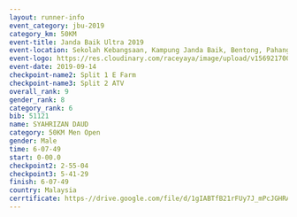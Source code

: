 ```yaml
---
layout: runner-info 
event_category: jbu-2019 
category_km: 50KM 
event-title: Janda Baik Ultra 2019
event-location: Sekolah Kebangsaan, Kampung Janda Baik, Bentong, Pahang, Malaysia 
event-logo: https://res.cloudinary.com/raceyaya/image/upload/v1569217009/logo/janda-baik_vch1pc.jpg 
event-date: 2019-09-14 
checkpoint-name2: Split 1 E Farm 
checkpoint-name3: Split 2 ATV 
overall_rank: 9
gender_rank: 8
category_rank: 6
bib: 51121
name: SYAHRIZAN DAUD
category: 50KM Men Open
gender: Male
time: 6-07-49
start: 0-00.0
checkpoint2: 2-55-04
checkpoint3: 5-41-29
finish: 6-07-49
country: Malaysia
cerrtificate: https-//drive.google.com/file/d/1gIABTfB21rFUy7J_mPcJGHRAh-h_Y-St/view?usp=sharing
---
```

